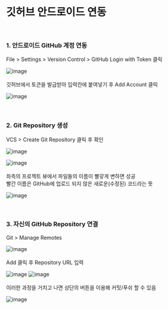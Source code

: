 # 깃허브 안드로이드 연동
<br>

### 1. 안드로이드 GitHub 계정 연동
File > Settings > Version Control > GitHub
Login with Token 클릭

![image](https://user-images.githubusercontent.com/82890824/207164568-420ff339-916e-4390-a9d4-a79a217b0149.jpg)
<br><br>
깃허브에서 토큰을 발급받아 입력칸에 붙여넣기 후 Add Account 클릭

![image](https://user-images.githubusercontent.com/82890824/207164819-979e4562-bb46-4829-8456-2bbabfd23a9f.jpg)
<br><br><br>
### 2. Git Repository 생성
VCS > Create Git Repository 클릭 후 확인

![image](https://user-images.githubusercontent.com/82890824/207166111-64632f4d-e073-4d1f-bf7a-c32f7d1aef1c.jpg)

![image](https://user-images.githubusercontent.com/82890824/207166264-94a9c39b-98c9-4d78-b98e-27871601eb0c.jpg)
<br><br>
좌측의 프로젝트 뷰에서 파일들의 이름이 빨갛게 변하면 성공<br>
빨간 이름은 GitHub에 업로드 되지 않은 새로운(수정된) 코드라는 뜻

![image](https://user-images.githubusercontent.com/82890824/207166630-ffa125ea-14d5-4a2c-877c-7670caaafc31.jpg)
<br><br><br>
### 3. 자신의 GitHub Repository 연결
Git > Manage Remotes 

![image](https://user-images.githubusercontent.com/82890824/207166966-28fe2276-2a28-4c53-ad39-9f77e426340b.jpg)
<br><br>
Add 클릭 후 Repository URL 입력

![image](https://user-images.githubusercontent.com/82890824/207167215-ec7636b0-f8bb-48e9-b9ff-89c2ea85fa55.jpg)
![image](https://user-images.githubusercontent.com/82890824/207167227-6e69f586-f258-497f-be23-d410b59a416e.jpg)
<br><br>
이러한 과정을 거치고 나면 상단의 버튼을 이용해 커밋/푸쉬 할 수 있음

![image](https://user-images.githubusercontent.com/82890824/207167442-cfc1ce9f-74c8-44b2-82de-6cae6750f4d9.jpg)

